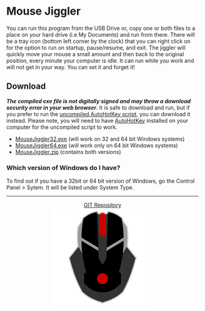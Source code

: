 # Mouse Jiggler

You can run this program  from the USB Drive or, copy one or both files to a place on your hard drive (i.e My Documents) and run from there. There will be a tray icon (bottom  left corner by the clock) that you can right click on for the option to run on startup, pause/resume, and exit. The jiggler will quickly move your mouse a small amount and then back to the original position, every minute your computer is idle. It can run while you work and will not get in your way. You can set it and forget it!

## Download

*__The compiled exe file is not digitally signed and may throw a download security error in your web browser__*. It is safe to download and run, but if you prefer to run the [uncompiled AutoHotKey script](https://github.com/stevereich/mousejiggler/raw/master/MouseJiggler.ahk), you can download it instead. Please note, you will need to have [AutoHotKey](https://github.com/Lexikos/AutoHotkey_L/) installed on your computer for the uncompiled script to work.

* [MouseJiggler32.exe](https://github.com/stevereich/mousejiggler/raw/master/MouseJiggler32.exe) (will work on 32 and 64 bit Windows systems)
* [MouseJiggler64.exe](https://github.com/stevereich/mousejiggler/raw/master/MouseJiggler64.exe) (will work only on 64 bit Windows systems)
* [MouseJiggler.zip](https://github.com/stevereich/mousejiggler/raw/master/MouseJiggler.zip) (contains both versions)

### Which version of Windows do I have?
To find out if you have a 32bit or 64 bit version of Windows, go the Control Panel > Sytem. It will be listed under System Type.

---

<p align="center">
  <a href="https://github.com/stevereich/mousejiggler">GIT Repository</a><br />
  <img src="mouse.png">
</p>




